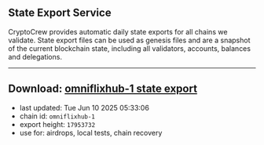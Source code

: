 ## State Export Service
CryptoCrew provides automatic daily state exports for all chains we validate. State export files can be used as genesis files and are a snapshot of the current blockchain state, including all validators, accounts, balances and delegations.

---
**Download: [omniflixhub-1 state export](https://dl-eu2.ccvalidators.com/SERVICE/omniflixhub/omniflixhub-1_export_17953732.json)**
---

- last updated: Tue Jun 10 2025 05:33:06
- chain id: `omniflixhub-1`
- export height: `17953732`
- use for: airdrops, local tests, chain recovery
